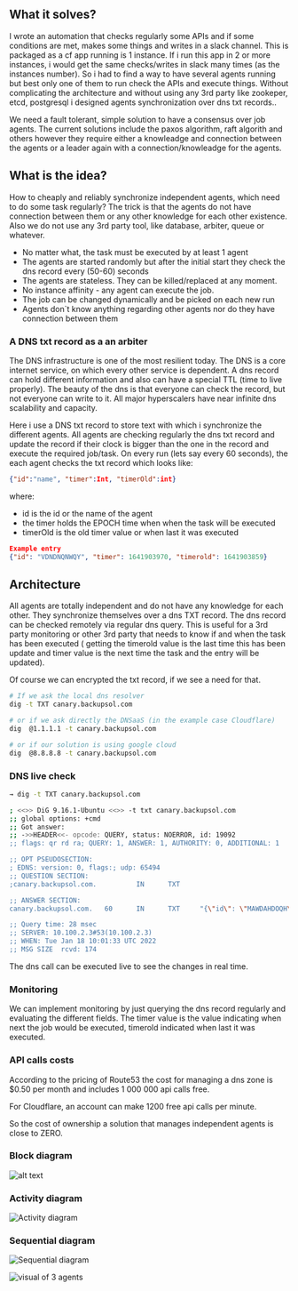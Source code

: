 ## What it solves?

I wrote an automation that checks regularly some APIs and if some conditions are met, makes some things and writes in a slack channel. This is packaged as a cf app running is 1 instance. If i run this app in 2 or more instances, i would get the same checks/writes in slack many times (as the instances number).
So i had to find a way to have several agents running but best only one of them to run check the APIs and execute things.
Without complicating the architecture and without using any 3rd party like zookeper, etcd, postgresql i designed agents synchronization over dns txt records..

We need a fault tolerant, simple solution to have a consensus over job agents. The current solutions include the paxos algorithm, raft algorith and others however they require either a knowleadge and connection between the agents or a leader again with a connection/knowleadge for the agents.

## What is the idea?

How to cheaply and reliably synchronize independent agents, which need to do some task regularly? The trick is that the agents do not have connection between them or any other knowledge for each other existence. Also we do not use any 3rd party tool, like database, arbiter, queue or whatever.

* No matter what, the task must be executed by at least 1 agent
* The agents are started randomly but after the initial start they check the dns record every (50-60) seconds
* The agents are stateless. They can be killed/replaced at any moment.
* No instance affinity - any agent can execute the job.
* The job can be changed dynamically and be picked on each new run
* Agents don`t know anything regarding other agents nor do they have connection between them


### A DNS txt record as a an arbiter 

The DNS infrastructure is one of the most resilient today. The DNS is a core internet service, on which every other service is dependent. A dns record can hold different information and also can have a special TTL (time to live properly). The beauty of the dns is that everyone can check the record, but not everyone can write to it. All major hyperscalers have near infinite dns scalability and capacity.

Here i use a DNS txt record to store text with which i synchronize the different agents. 
All agents are checking regularly the dns txt record and update the record if their clock is bigger than the one in the record and execute the required job/task.
On every run (lets say every 60 seconds), the each agent checks the txt record which looks like:

```json
{"id":"name", "timer":Int, "timerOld":int}
```
where:
*  id is the id or the name of the agent
* the timer holds the EPOCH time when when the task will be executed
* timerOld is the old timer value or when last it was executed

```json
Example entry
{"id": "VDNDNQNWQY", "timer": 1641903970, "timerold": 1641903859}
```

## Architecture

All agents are totally independent and do not have any knowledge for each other. They synchronize themselves over a dns TXT record. The dns record can be checked remotely via regular dns query. This is useful for a 3rd party monitoring or other 3rd party that needs to know if and when the task has been executed ( getting the timerold value is the last time this has been update and timer value is the next time the task and the entry will be updated).

Of course we can encrypted the txt record, if we see a need for that.

```bash
# If we ask the local dns resolver
dig -t TXT canary.backupsol.com

# or if we ask directly the DNSaaS (in the example case Cloudflare)
dig  @1.1.1.1 -t canary.backupsol.com

# or if our solution is using google cloud
dig  @8.8.8.8 -t canary.backupsol.com
```

### DNS live check
```bash
→ dig -t TXT canary.backupsol.com

; <<>> DiG 9.16.1-Ubuntu <<>> -t txt canary.backupsol.com
;; global options: +cmd
;; Got answer:
;; ->>HEADER<<- opcode: QUERY, status: NOERROR, id: 19092
;; flags: qr rd ra; QUERY: 1, ANSWER: 1, AUTHORITY: 0, ADDITIONAL: 1

;; OPT PSEUDOSECTION:
; EDNS: version: 0, flags:; udp: 65494
;; QUESTION SECTION:
;canary.backupsol.com.          IN      TXT

;; ANSWER SECTION:
canary.backupsol.com.   60      IN      TXT     "{\"id\": \"MAWDAHDOQH\", \"timer\": 1642500093, \"timerold\": 1642500022, \"entryid\": \"1b603cac9e8aeb0510e97aced8b9a934\"}"

;; Query time: 28 msec
;; SERVER: 10.100.2.3#53(10.100.2.3)
;; WHEN: Tue Jan 18 10:01:33 UTC 2022
;; MSG SIZE  rcvd: 174
```

The dns call can be executed live to see the changes in real time.

### Monitoring

We can implement monitoring by just querying the dns record regularly and evaluating the different fields. The timer value is the value indicating when next the job would be executed, timerold indicated when last it was executed.

### API calls costs

According to the pricing of Route53 the cost for managing a dns zone is $0.50 per month and includes 1 000 000 api calls free.

For Cloudflare, an account can make 1200 free api calls per minute.

So the cost of ownership a solution that manages independent agents is close to ZERO.

### Block diagram

![alt text](/raw/master/images/blockdiagram.png "Block diagram")

### Activity diagram

![Activity diagram](/raw/master/images/activity.png  "Activity diagram")


### Sequential diagram

![Sequential diagram](/raw/master/images/sequencial.png  "Sequential diagram")


![visual of 3 agents](/raw/master/images/agents_syncing_over_api_calls.JPG "Visual")


